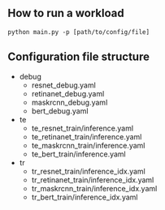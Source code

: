## How to run a workload

```
python main.py -p [path/to/config/file]
```

## Configuration file structure

* debug
    * resnet_debug.yaml
    * retinanet_debug.yaml
    * maskrcnn_debug.yaml
    * bert_debug.yaml
* te
    * te_resnet_train/inference.yaml
    * te_retinanet_train/inference.yaml
    * te_maskrcnn_train/inference.yaml
    * te_bert_train/inference.yaml
* tr
    * tr_resnet_train/inference_idx.yaml
    * tr_retinanet_train/inference_idx.yaml
    * tr_maskrcnn_train/inference_idx.yaml
    * tr_bert_train/inference_idx.yaml
